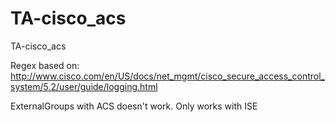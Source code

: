 TA-cisco_acs
============

TA-cisco_acs

Regex based on: http://www.cisco.com/en/US/docs/net_mgmt/cisco_secure_access_control_system/5.2/user/guide/logging.html

ExternalGroups with ACS doesn't work. Only works with ISE
